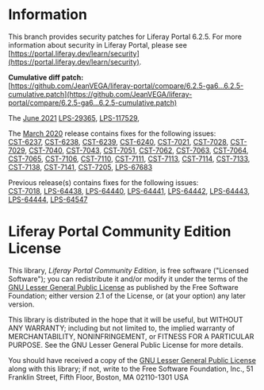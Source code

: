 # Information

This branch provides security patches for Liferay Portal 6.2.5. For more
information about security in Liferay Portal, please see
[https://portal.liferay.dev/learn/security](https://portal.liferay.dev/learn/security).

**Cumulative diff patch:**  
[https://github.com/JeanVEGA/liferay-portal/compare/6.2.5-ga6...6.2.5-cumulative.patch](https://github.com/JeanVEGA/liferay-portal/compare/6.2.5-ga6...6.2.5-cumulative.patch)

The [June 2021](https://github.com/JeanVEGA/liferay-portal/commit/ca2b3babbe416f74010a984de97bbac1299087b3)
[LPS-29365](https://issues.liferay.com/browse/LPS-29365),
[LPS-117529](https://issues.liferay.com/browse/LPS-117529),

The [March 2020](https://github.com/community-security-team/liferay-portal/commit/c6064cdd58967e4096a249b8901a80d4002e1b77)
release contains fixes for the following issues:  
[CST-6237](https://portal.liferay.dev/learn/security/known-vulnerabilities/-/asset_publisher/HbL5mxmVrnXW/content/id/118642329),
[CST-6238](https://portal.liferay.dev/learn/security/known-vulnerabilities/-/asset_publisher/HbL5mxmVrnXW/content/id/118642734),
[CST-6239](https://portal.liferay.dev/learn/security/known-vulnerabilities/-/asset_publisher/HbL5mxmVrnXW/content/id/118653736),
[CST-6240](https://portal.liferay.dev/learn/security/known-vulnerabilities/-/asset_publisher/HbL5mxmVrnXW/content/id/118663518),
[CST-7021](https://portal.liferay.dev/learn/security/known-vulnerabilities/-/asset_publisher/HbL5mxmVrnXW/content/id/113764496),
[CST-7028](https://portal.liferay.dev/learn/security/known-vulnerabilities/-/asset_publisher/HbL5mxmVrnXW/content/id/113764665),
[CST-7029](https://portal.liferay.dev/learn/security/known-vulnerabilities/-/asset_publisher/HbL5mxmVrnXW/content/id/113764677),
[CST-7040](https://portal.liferay.dev/learn/security/known-vulnerabilities/-/asset_publisher/HbL5mxmVrnXW/content/id/113764774),
[CST-7043](https://portal.liferay.dev/learn/security/known-vulnerabilities/-/asset_publisher/HbL5mxmVrnXW/content/id/113764822),
[CST-7051](https://portal.liferay.dev/learn/security/known-vulnerabilities/-/asset_publisher/HbL5mxmVrnXW/content/id/113764931),
[CST-7062](https://portal.liferay.dev/learn/security/known-vulnerabilities/-/asset_publisher/HbL5mxmVrnXW/content/id/118627217),
[CST-7063](https://portal.liferay.dev/learn/security/known-vulnerabilities/-/asset_publisher/HbL5mxmVrnXW/content/id/118627231),
[CST-7064](https://portal.liferay.dev/learn/security/known-vulnerabilities/-/asset_publisher/HbL5mxmVrnXW/content/id/118653947),
[CST-7065](https://portal.liferay.dev/learn/security/known-vulnerabilities/-/asset_publisher/HbL5mxmVrnXW/content/id/118663542),
[CST-7106](https://portal.liferay.dev/learn/security/known-vulnerabilities/-/asset_publisher/HbL5mxmVrnXW/content/id/113765125),
[CST-7110](https://portal.liferay.dev/learn/security/known-vulnerabilities/-/asset_publisher/HbL5mxmVrnXW/content/id/113765185),
[CST-7111](https://portal.liferay.dev/learn/security/known-vulnerabilities/-/asset_publisher/HbL5mxmVrnXW/content/id/113765197),
[CST-7113](https://portal.liferay.dev/learn/security/known-vulnerabilities/-/asset_publisher/HbL5mxmVrnXW/content/id/114125375),
[CST-7114](https://portal.liferay.dev/learn/security/known-vulnerabilities/-/asset_publisher/HbL5mxmVrnXW/content/id/118664105),
[CST-7133](https://portal.liferay.dev/learn/security/known-vulnerabilities/-/asset_publisher/HbL5mxmVrnXW/content/id/118080791),
[CST-7138](https://portal.liferay.dev/learn/security/known-vulnerabilities/-/asset_publisher/HbL5mxmVrnXW/content/id/118080994),
[CST-7141](https://portal.liferay.dev/learn/security/known-vulnerabilities/-/asset_publisher/HbL5mxmVrnXW/content/id/118081039),
[CST-7205](https://portal.liferay.dev/learn/security/known-vulnerabilities/-/asset_publisher/HbL5mxmVrnXW/content/id/117954271),
[LPS-67683](https://portal.liferay.dev/learn/security/known-vulnerabilities/-/asset_publisher/HbL5mxmVrnXW/content/id/113764471)

Previous release(s) contains fixes for the following issues:  
[CST-7018](https://portal.liferay.dev/learn/security/known-vulnerabilities/-/asset_publisher/HbL5mxmVrnXW/content/id/113764556),
[LPS-64438](https://portal.liferay.dev/learn/security/known-vulnerabilities/-/asset_publisher/HbL5mxmVrnXW/content/id/113764217),
[LPS-64440](https://portal.liferay.dev/learn/security/known-vulnerabilities/-/asset_publisher/HbL5mxmVrnXW/content/id/113764229),
[LPS-64441](https://portal.liferay.dev/learn/security/known-vulnerabilities/-/asset_publisher/HbL5mxmVrnXW/content/id/113764241),
[LPS-64442](https://portal.liferay.dev/learn/security/known-vulnerabilities/-/asset_publisher/HbL5mxmVrnXW/content/id/113764253),
[LPS-64443](https://portal.liferay.dev/learn/security/known-vulnerabilities/-/asset_publisher/HbL5mxmVrnXW/content/id/113764265),
[LPS-64444](https://portal.liferay.dev/learn/security/known-vulnerabilities/-/asset_publisher/HbL5mxmVrnXW/content/id/113764277),
[LPS-64547](https://portal.liferay.dev/learn/security/known-vulnerabilities/-/asset_publisher/HbL5mxmVrnXW/content/id/113764289)

# Liferay Portal Community Edition License

This library, *Liferay Portal Community Edition*, is free software ("Licensed
Software"); you can redistribute it and/or modify it under the terms of the [GNU
Lesser General Public License](http://www.gnu.org/licenses/lgpl-2.1.html) as
published by the Free Software Foundation; either version 2.1 of the License, or
(at your option) any later version.

This library is distributed in the hope that it will be useful, but WITHOUT ANY
WARRANTY; including but not limited to, the implied warranty of MERCHANTABILITY,
NONINFRINGEMENT, or FITNESS FOR A PARTICULAR PURPOSE. See the GNU Lesser General
Public License for more details.

You should have received a copy of the [GNU Lesser General Public
License](http://www.gnu.org/licenses/lgpl-2.1.html) along with this library; if
not, write to the Free Software Foundation, Inc., 51 Franklin Street, Fifth
Floor, Boston, MA 02110-1301 USA
